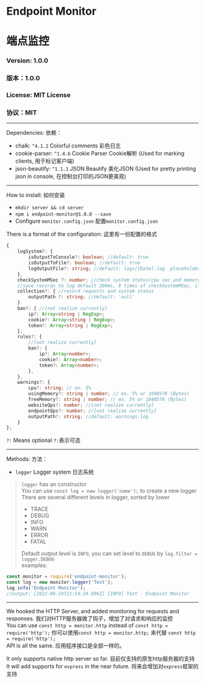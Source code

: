 # Endpoint Monitor
# 端点监控
### Version: 1.0.0
### 版本：1.0.0
### License: MIT License
### 协议：MIT
- - -
Dependencies: 依赖：  
- chalk: `^4.1.2` Colorful comments 彩色日志
- cookie-parser: `^1.4.6` Cookie Parser Cookie解析 (Used for marking clients, 用于标记客户端)
- json-beautify: `^1.1.1` JSON Beautify 美化JSON (Used for pretty printing json in console, 在控制台打印的JSON更美观)

- - -
How to install: 如何安装  
- `mkdir server && cd server`
- `npm i endpoint-monitor@1.0.0 --save`
- Configure `monitor.config.json` 配置`monitor.config.json`

There is a format of the configuration: 这里有一份配置的格式
```typescript
{
    logSystem?: {
        isOutputToConsole?: boolean; //default: true
        isOutputToFile?: boolean; //default: true
        logOutputFile?: string; //default: logs/[Date].log  placeholders: [Date] [Hour] [Minute]
    },
    checkSystemMSec ?: number; //check system status(cpu sec and memory usage) per ms, default: 25
    //save records to log default 200ms, 8 times of checkSystemMSec, if no warnings
    collection?: { //record requests and system status
        outputPath ?: string; //default: 'null'
    }
    ban?: { //[not realize currently]
        ip?: Array<string | RegExp>;
        cookie?: Array<string | RegExp>;
        token?: Array<string | RegExp>;
    },
    rules?: {
        //[not realize currently]
        ban?: {
            ip?: Array<number>;
            cookie?: Array<number>;
            token?: Array<number>;
        },
    },
    warnings?: {
        cpu?: string; // ex. 5%
        usingMemory?: string | number; // ex. 5% or 1048576 (Bytes)
        freeMemory?: string | number; // ex. 5% or 1048576 (Bytes)
        websiteQps?: number; //[not realize currently]
        endpointQps?: number; //[not realize currently]
        outputPath?: string; //default: warnings.log
    }
};
```
`?:` Means optional `?:`表示可选
- - - 
Methods: 方法：   
- `logger` Logger system 日志系统
> `logger` has an constructor  
> You can use `const log = new logger('name');` to create a new logger  
> There are several different levels in logger, sorted by lower  
> - TRACE
> - DEBUG
> - INFO
> - WARN
> - ERROR
> - FATAL
>
> Default output level is `INFO`, you can set level to `DEBUG` by `log.filter = logger.DEBUG`  
> examples:
```javascript
const monitor = require('endpoint-monitor');
const log = new monitor.logger('Test');
log.info('Endpoint Monitor');
//output: [2022-08-24T21:54:24.896Z] [INFO] Test - Endpoint Monitor
```
- - -
We hooked the HTTP Server, and added monitoring for requests and responses. 我们对HTTP服务器做了钩子，增加了对请求和响应的监控  
You can use `const http = monitor.http` instead of `const http = require('http');` 你可以使用`const http = monitor.http;` 来代替 `const http = require('http');`  
API is all the same. 应用程序接口是全部一样的。  

It only supports native http server so far. 目前仅支持的原生http服务器的支持  
It will add supports for `express` in the near future. 将来会增加对`express`框架的支持  

